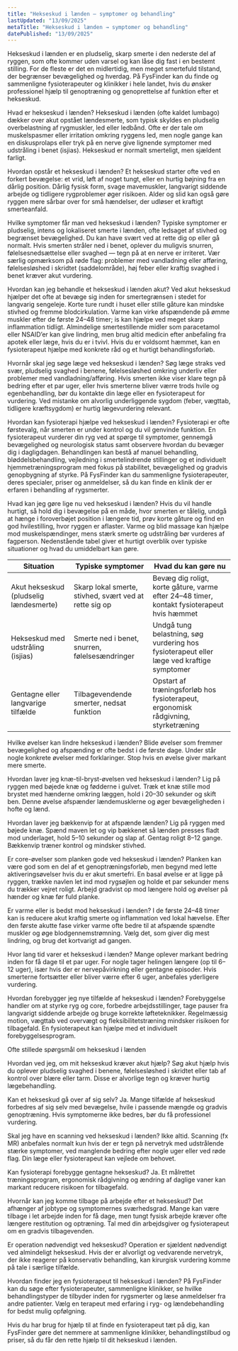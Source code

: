 ```yaml
---
title: "Hekseskud i lænden – symptomer og behandling"
lastUpdated: "13/09/2025"
metaTitle: "Hekseskud i lænden → symptomer og behandling"
datePublished: "13/09/2025"
---
```


Hekseskud i lænden er en pludselig, skarp smerte i den nederste del af ryggen, som ofte kommer uden varsel og kan låse dig fast i en bestemt stilling. For de fleste er det en midlertidig, men meget smertefuld tilstand, der begrænser bevægelighed og hverdag. På FysFinder kan du finde og sammenligne fysioterapeuter og klinikker i hele landet, hvis du ønsker professionel hjælp til genoptræning og genoprettelse af funktion efter et hekseskud.

Hvad er hekseskud i lænden?
Hekseskud i lænden (ofte kaldet lumbago) dækker over akut opstået lændesmerte, som typisk skyldes en pludselig overbelastning af rygmuskler, led eller ledbånd. Ofte er der tale om muskelspasmer eller irritation omkring ryggens led, men nogle gange kan en diskusprolaps eller tryk på en nerve give lignende symptomer med udstråling i benet (isjias). Hekseskud er normalt smerteligt, men sjældent farligt.

Hvordan opstår et hekseskud i lænden?
Et hekseskud starter ofte ved en forkert bevægelse: et vrid, løft af noget tungt, eller en hurtig bøjning fra en dårlig position. Dårlig fysisk form, svage mavemuskler, langvarigt siddende arbejde og tidligere rygproblemer øger risikoen. Alder og slid kan også gøre ryggen mere sårbar over for små hændelser, der udløser et kraftigt smerteanfald.

Hvilke symptomer får man ved hekseskud i lænden?
Typiske symptomer er pludselig, intens og lokaliseret smerte i lænden, ofte ledsaget af stivhed og begrænset bevægelighed. Du kan have svært ved at rette dig op eller gå normalt. Hvis smerten stråler ned i benet, oplever du muligvis snurren, følelsesnedsættelse eller svaghed — tegn på at en nerve er irriteret. Vær særlig opmærksom på røde flag: problemer med vandladning eller afføring, følelsesløshed i skridtet (saddelområde), høj feber eller kraftig svaghed i benet kræver akut vurdering.

Hvordan kan jeg behandle et hekseskud i lænden akut?
Ved akut hekseskud hjælper det ofte at bevæge sig inden for smertegrænsen i stedet for langvarig sengeleje. Korte ture rundt i huset eller stille gåture kan mindske stivhed og fremme blodcirkulation. Varme kan virke afspændende på ømme muskler efter de første 24–48 timer; is kan hjælpe ved meget skarp inflammation tidligt. Almindelige smertestillende midler som paracetamol eller NSAID’er kan give lindring, men brug altid medicin efter anbefaling fra apotek eller læge, hvis du er i tvivl. Hvis du er voldsomt hæmmet, kan en fysioterapeut hjælpe med konkrete råd og et hurtigt behandlingsforløb.

Hvornår skal jeg søge læge ved hekseskud i lænden?
Søg læge straks ved svær, pludselig svaghed i benene, følelsesløshed omkring underliv eller problemer med vandladning/afføring. Hvis smerten ikke viser klare tegn på bedring efter et par uger, eller hvis smerterne bliver værre trods hvile og egenbehandling, bør du kontakte din læge eller en fysioterapeut for vurdering. Ved mistanke om alvorlig underliggende sygdom (feber, vægttab, tidligere kræftsygdom) er hurtig lægevurdering relevant.

Hvordan kan fysioterapi hjælpe ved hekseskud i lænden?
Fysioterapi er ofte førstevalg, når smerten er under kontrol og du vil genvinde funktion. En fysioterapeut vurderer din ryg ved at spørge til symptomer, gennemgå bevægelighed og neurologisk status samt observere hvordan du bevæger dig i dagligdagen. Behandlingen kan bestå af manuel behandling, bløddelsbehandling, vejledning i smertelindrende stillinger og et individuelt hjemmetræningsprogram med fokus på stabilitet, bevægelighed og gradvis genopbygning af styrke. På FysFinder kan du sammenligne fysioterapeuter, deres specialer, priser og anmeldelser, så du kan finde en klinik der er erfaren i behandling af rygsmerter.

Hvad kan jeg gøre lige nu ved hekseskud i lænden?
Hvis du vil handle hurtigt, så hold dig i bevægelse på en måde, hvor smerten er tålelig, undgå at hænge i foroverbøjet position i længere tid, prøv korte gåture og find en god hvilestilling, hvor ryggen er aflaster. Varme og blid massage kan hjælpe mod muskelspændinger, mens stærk smerte og udstråling bør vurderes af fagperson. Nedenstående tabel giver et hurtigt overblik over typiske situationer og hvad du umiddelbart kan gøre.

| Situation | Typiske symptomer | Hvad du kan gøre nu |
|---|---|---|
| Akut hekseskud (pludselig lændesmerte) | Skarp lokal smerte, stivhed, svært ved at rette sig op | Bevæg dig roligt, korte gåture, varme efter 24–48 timer, kontakt fysioterapeut hvis hæmmet |
| Hekseskud med udstråling (isjias) | Smerte ned i benet, snurren, følelsesændringer | Undgå tung belastning, søg vurdering hos fysioterapeut eller læge ved kraftige symptomer |
| Gentagne eller langvarige tilfælde | Tilbagevendende smerter, nedsat funktion | Opstart af træningsforløb hos fysioterapeut, ergonomisk rådgivning, styrketræning |

Hvilke øvelser kan lindre hekseskud i lænden?
Blide øvelser som fremmer bevægelighed og afspænding er ofte bedst i de første dage. Under står nogle konkrete øvelser med forklaringer. Stop hvis en øvelse giver markant mere smerte.

Hvordan laver jeg knæ-til-bryst-øvelsen ved hekseskud i lænden?
Lig på ryggen med bøjede knæ og fødderne i gulvet. Træk et knæ stille mod brystet med hænderne omkring læggen, hold i 20–30 sekunder og skift ben. Denne øvelse afspænder lændemusklerne og øger bevægeligheden i hofte og lænd.

Hvordan laver jeg bækkenvip for at afspænde lænden?
Lig på ryggen med bøjede knæ. Spænd maven let og vip bækkenet så lænden presses fladt mod underlaget, hold 5–10 sekunder og slap af. Gentag roligt 8–12 gange. Bækkenvip træner kontrol og mindsker stivhed.

Er core-øvelser som planken gode ved hekseskud i lænden?
Planken kan være god som en del af et genoptræningsforløb, men begynd med lette aktiveringsøvelser hvis du er akut smertefri. En basal øvelse er at ligge på ryggen, trække navlen let ind mod rygsøjlen og holde et par sekunder mens du trækker vejret roligt. Arbejd gradvist op mod længere hold og øvelser på hænder og knæ før fuld planke.

Er varme eller is bedst mod hekseskud i lænden?
I de første 24–48 timer kan is reducere akut kraftig smerte og inflammation ved lokal hævelse. Efter den første akutte fase virker varme ofte bedre til at afspænde spændte muskler og øge blodgennemstrømning. Vælg det, som giver dig mest lindring, og brug det kortvarigt ad gangen.

Hvor lang tid varer et hekseskud i lænden?
Mange oplever markant bedring inden for få dage til et par uger. For nogle tager helingen længere (op til 6–12 uger), især hvis der er nervepåvirkning eller gentagne episoder. Hvis smerterne fortsætter eller bliver værre efter 6 uger, anbefales yderligere vurdering.

Hvordan forebygger jeg nye tilfælde af hekseskud i lænden?
Forebyggelse handler om at styrke ryg og core, forbedre arbejdsstillinger, tage pauser fra langvarigt siddende arbejde og bruge korrekte løfteteknikker. Regelmæssig motion, vægttab ved overvægt og fleksibilitetstræning mindsker risikoen for tilbagefald. En fysioterapeut kan hjælpe med et individuelt forebyggelsesprogram.

Ofte stillede spørgsmål om hekseskud i lænden

Hvordan ved jeg, om mit hekseskud kræver akut hjælp?
Søg akut hjælp hvis du oplever pludselig svaghed i benene, følelsesløshed i skridtet eller tab af kontrol over blære eller tarm. Disse er alvorlige tegn og kræver hurtig lægebehandling.

Kan et hekseskud gå over af sig selv?
Ja. Mange tilfælde af hekseskud forbedres af sig selv med bevægelse, hvile i passende mængde og gradvis genoptræning. Hvis symptomerne ikke bedres, bør du få professionel vurdering.

Skal jeg have en scanning ved hekseskud i lænden?
Ikke altid. Scanning (fx MR) anbefales normalt kun hvis der er tegn på nervetryk med udstrålende stærke symptomer, ved manglende bedring efter nogle uger eller ved røde flag. Din læge eller fysioterapeut kan vejlede om behovet.

Kan fysioterapi forebygge gentagne hekseskud?
Ja. Et målrettet træningsprogram, ergonomisk rådgivning og ændring af daglige vaner kan markant reducere risikoen for tilbagefald.

Hvornår kan jeg komme tilbage på arbejde efter et hekseskud?
Det afhænger af jobtype og symptomernes sværhedsgrad. Mange kan være tilbage i let arbejde inden for få dage, men tungt fysisk arbejde kræver ofte længere restitution og optræning. Tal med din arbejdsgiver og fysioterapeut om en gradvis tilbagevenden.

Er operation nødvendigt ved hekseskud?
Operation er sjældent nødvendigt ved almindeligt hekseskud. Hvis der er alvorligt og vedvarende nervetryk, der ikke reagerer på konservativ behandling, kan kirurgisk vurdering komme på tale i særlige tilfælde.

Hvordan finder jeg en fysioterapeut til hekseskud i lænden?
På FysFinder kan du søge efter fysioterapeuter, sammenligne klinikker, se hvilke behandlingstyper de tilbyder inden for rygsmerter og læse anmeldelser fra andre patienter. Vælg en terapeut med erfaring i ryg- og lændebehandling for bedst mulig opfølgning.

Hvis du har brug for hjælp til at finde en fysioterapeut tæt på dig, kan FysFinder gøre det nemmere at sammenligne klinikker, behandlingstilbud og priser, så du får den rette hjælp til dit hekseskud i lænden.